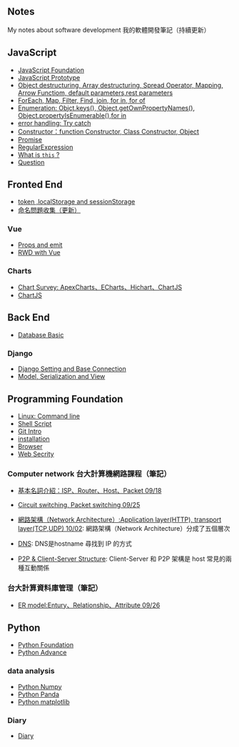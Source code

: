 
## Notes

My notes about software development 
我的軟體開發筆記（持續更新）

## JavaScript

- [JavaScript Foundation](JavaScript/Basic.md)
- [JavaScript Prototype](JavaScript/prototype.md)
- [Object destructuring, Array destructuring, Spread Operator, Mapping, Arrow Functiom, default parameters,rest parameters  ](JavaScript/praticalSkills.md)
- [ForEach, Map, Filter, Find, join, for in, for of  ](JavaScript/praticalFunction.md)
- [Enumeration: Objct.keys(), Object.getOwnPropertyNames(), Object.propertyIsEnumerable(),for in](JavaScript/enumerationProperty.md)
- [error handling: Try catch](JavaScript/errorHandling.md)
- [Constructor：function Constructor, Class Constructor, Object](JavaScript/objectConstructor.md)
- [Promise](JavaScript/promise.md)
- [RegularExpression](JavaScript/regularExpression.md)
- [What is `this` ? ](JavaScript/this.md)
- [Question](JavaScript/Question.md)



## Fronted End 

- [token ,localStorage and sessionStorage](Fronted/token.md)
- [命名問題收集（更新）](Fronted/Naming.md)

### Vue 

- [Props and emit](Vue/prop.md)
- [RWD with Vue](Vue/Rwd.md)


### Charts
- [Chart Survey: ApexCharts、ECharts、Hichart、ChartJS](Fronted/ChartSurvey.md)
- [ChartJS](Fronted/ChartJS.md)



## Back End 

- [Database Basic](Backend/Basic_Database.md)

### Django 

- [Django Setting and Base Connection](Backend/Django_setting.md)
- [Model, Serialization and View](Backend/Django_basic.md) 


## Programming Foundation

- [Linux: Command line](Basic/commandline.md)
- [Shell Script](Basic/ShellScript.md)
- [Git Intro](Basic/git.md)
- [installation](Basic/install.md)
- [Browser](Basic/browser.md)
- [Web Secrity](Basic/webSecrity.md)



### Computer network 台大計算機網路課程（筆記）

- [基本名詞介紹：ISP、Router、Host、Packet 09/18](計算機網路/基本網路概論.md)
- [Circuit switching, Packet switching 09/25](計算機網路/網路傳輸.md)
- [網路架構（Network Architecture）:Application layer(HTTP), transport layer(TCP,UDP) 10/02](計算機網路/網路分層.md): 網路架構（Network Architecture）分成了五個層次

- [DNS](計算機網路/DNS.md): DNS是hostname 尋找到 IP 的方式
- [P2P & Client-Server Structure](計算機網路/P2P&CS.md):
Client-Server 和 P2P 架構是 host 常見的兩種互動關係

### 台大計算資料庫管理（筆記）

- [ER model:Entury、Relationship、Attribute 09/26](資料庫管理/ER_model.md)

## Python

- [Python Foundation](Python/basic.md)
- [Python Advance](Python/advance.md)

### data analysis

- [Python Numpy](Python/numpy.md)
- [Python Panda](Python/panda.md)
- [Python matplotlib](Python/matplotlib.md)



### Diary

- [Diary](diary.md)

